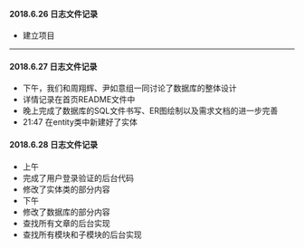 #### 2018.6.26 日志文件记录
- 建立项目

---

#### 2018.6.27 日志文件记录
- 下午，我们和周翔辉、尹如意组一同讨论了数据库的整体设计
- 详情记录在首页README文件中
- 晚上完成了数据库的SQL文件书写、ER图绘制以及需求文档的进一步完善
- 21:47 在entity类中新建好了实体

#### 2018.6.28 日志文件记录
- 上午
- 完成了用户登录验证的后台代码
- 修改了实体类的部分内容
- 下午
- 修改了数据库的部分内容
- 查找所有文章的后台实现
- 查找所有模块和子模块的后台实现